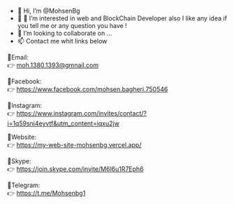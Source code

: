 - 👋 Hi, I’m @MohsenBg
- 👀 👀 I’m interested in web  and BlockChain Developer also I like any idea if you tell me or any question you have !
- 💞️ I’m looking to collaborate on ...
- 📫 Contact me whit links below <br/>


🔗Email: <br>
👉 moh.1380.1393@gmnail.com

🔗Facebook: <br>
👉 https://www.facebook.com/mohsen.bagheri.750546

🔗Instagram: <br>
👉  https://www.instagram.com/invites/contact/?i=1q59sni4eyvtf&utm_content=iqxu2jw

🔗Website: <br>
👉 https://my-web-site-mohsenbg.vercel.app/

🔗Skype: <br>
👉  https://join.skype.com/invite/M6l6u1R7Eph6

🔗Telegram: <br>
👉 https://t.me/Mohsenbg1



<!---
MohsenBg/MohsenBg is a ✨ special ✨ repository because its `README.md` (this file) appears on your GitHub profile.
You can click the Preview link to take a look at your changes.
--->

